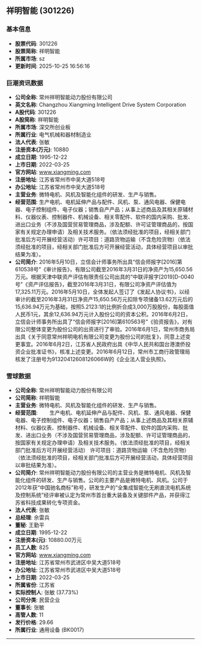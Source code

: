 ## 祥明智能 (301226)

### 基本信息

- **股票代码**: 301226
- **股票简称**: 祥明智能
- **所属市场**: sz
- **更新时间**: 2025-10-25 16:56:16

### 巨潮资讯数据

- **公司全称**: 常州祥明智能动力股份有限公司
- **英文名称**: Changzhou Xiangming Intelligent Drive System Corporation
- **A股代码**: 301226
- **A股简称**: 祥明智能
- **所属市场**: 深交所创业板
- **所属行业**: 电气机械和器材制造业
- **法人代表**: 张敏
- **注册资本(万元)**: 10880
- **成立日期**: 1995-12-22
- **上市日期**: 2022-03-25
- **官方网站**: www.xiangming.com
- **注册地址**: 江苏省常州市中吴大道518号
- **办公地址**: 江苏省常州市中吴大道518号
- **主营业务**: 微特电机、风机及智能化组件的研发、生产与销售。
- **经营范围**: 生产电机、电机延伸产品与配件、风机、泵、通风电器、保健电器、电子控制组件、电子仪器；销售自产产品；从事上述商品及其相关原辅材料、仪器仪表、控制器件、机械设备、相关零配件、软件的国内采购、批发、进出口业务（不涉及国营贸易管理商品，涉及配额、许可证管理商品的，按国家有关规定办理申请）及相关技术服务。（依法须经批准的项目，经相关部门批准后方可开展经营活动）许可项目：道路货物运输（不含危险货物）（依法须经批准的项目，经相关部门批准后方可开展经营活动，具体经营项目以审批结果为准）。
- **公司简介**: 2016年5月10日，立信会计师事务所出具“信会师报字[2016]第610538号”《审计报告》，有限公司截至2016年3月31日的净资产为15,650.56万元。根据天津中联资产评估有限责任公司出具的“中联评报字[2019]D-0040号”《资产评估报告》，截至2016年3月31日，有限公司净资产评估值为17,325.11万元。2016年5月10日，全体发起人签订了《发起人协议书》，以经审计的截至2016年3月31日净资产15,650.56万元扣除专项储备13.62万元后的15,636.94万元为基础，按照5.2123:1的比例折合成3,000万股股份，每股面值人民币1元，其余12,636.94万元计入股份公司的资本公积。2016年6月2日，立信会计师事务所出具了“信会师报字[2016]第610563号”《验资报告》，对有限公司整体变更为股份公司的出资进行了审验。2016年6月1日，常州市商务局出具《关于同意常州祥明电机有限公司变更为股份公司的批复》，同意上述变更事宜。2016年6月2日，江苏省人民政府出具《中华人民共和国台港澳侨投资企业批准证书》，核准上述变更。2016年6月12日，常州市工商行政管理局核发了注册号为91320412608126066W的《企业法人营业执照》。

### 雪球数据

- **公司全称**: 常州祥明智能动力股份有限公司
- **公司简称**: 祥明智能
- **主营业务**: 微特电机、风机及智能化组件的研发、生产与销售。
- **经营范围**: 　　生产电机、电机延伸产品与配件、风机、泵、通风电器、保健电器、电子控制组件、电子仪器；销售自产产品；从事上述商品及其相关原辅材料、仪器仪表、控制器件、机械设备、相关零配件、软件的国内采购、批发、进出口业务（不涉及国营贸易管理商品，涉及配额、许可证管理商品的，按国家有关规定办理申请）及相关技术服务。（依法须经批准的项目，经相关部门批准后方可开展经营活动） 许可项目：道路货物运输（不含危险货物）（依法须经批准的项目，经相关部门批准后方可开展经营活动，具体经营项目以审批结果为准）。
- **公司简介**: 常州祥明智能动力股份有限公司的主营业务是微特电机、风机及智能化组件的研发、生产与销售。公司的主要产品是微特电机、风机。公司于2012年获“中国驰名商标”称号，研发生产的“全集成智能化无刷直流电机系统及控制系统”经评审被认定为常州市首台重大装备及关键部件产品，并获得江苏省科技成果转化专项资金。
- **法人代表**: 张敏
- **总经理**: 佘雷兵
- **董秘**: 王勤平
- **成立日期**: 1995-12-22
- **注册资本(元)**: 10880.00万元
- **员工人数**: 825
- **官方网站**: www.xiangming.com
- **注册地址**: 江苏省常州市武进区中吴大道518号
- **办公地址**: 江苏省常州市武进区中吴大道518号
- **上市日期**: 2022-03-25
- **所属省份**: 江苏省
- **实际控制人**: 张敏 (37.73%)
- **公司分类**: 民营企业
- **董事长**: 张敏
- **高管人数**: 11
- **发行价格**: 29.66
- **所属行业**: 通用设备 (BK0017)

---